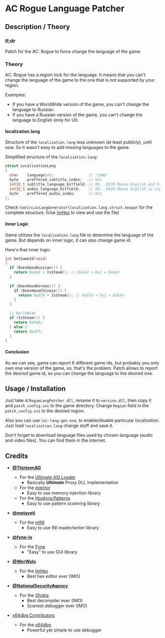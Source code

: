 # AC Rogue Language Patcher

## Description / Theory

### tl;dr

Patch for the AC: Rogue to force change the language of the game.

### Theory

AC: Rogue has a region lock for the language. It means that you can't change the language of the game to the one that is not supported by your region.

Examples:

- If you have a WorldWide version of the game, you can't change the language to Russian.
- If you have a Russian version of the game, you can't change the language to English (only for UI).

#### localization.lang

Structure of the `localization.lang` was unknown (at least publicly), until now. So it wasn't easy to add missing languages to the game.

Simplified structure of the `localization.lang`:

```cpp
struct LocalizationLang
{
  char    language[4];                // "LANG"
  byte    preffered_subtitle_index;   // 0x1
  int32_t subtitle_language_bitfield; // 0b...0110 Means English and French is supported
  int32_t audio_language_bitfield;    // 0b...0010 Means English is supported
  byte    preffered_audio_index;      // 0x1
};
```

Check `tools\LocLangGenerator\localization.lang.struct.hexpat` for the complete structure. (Use [ImHex](https://github.com/WerWolv/ImHex) to view and use the file)

#### Inner Logic

Game utilizes the `localization.lang` file to determine the language of the game. But depends on inner logic, it can also change game id.

Here's that inner logic:

```cpp
int GetGameId(void)
{  
  if (DoesHaveRussian()) {
    return 0x4a2 + IsSteam(); // 0x4a2 + 0x1 = 0x4a3
  }
  
  if (DoesHaveKorean()) {
    if (DoesHaveChinese()) {
      return 0x67d + IsSteam(); // 0x67d + 0x1 = 0x67e
    }
  }

  // WorldWide
  if (IsSteam()) {
    return 0x3a6;
  } else {
    return 0x37f;
  }
}
```

#### Conclusion

As we can see, game can report 6 different game ids, but probably you only own one version of the game, so, that's the problem. Patch allows to report the desired game id, so you can change the language to the desired one.

## Usage / Installation

Just take `ACRogueLangPatcher.dll`, rename it to `version.dll`, then copy it and `patch_config.ini` to the game directory. Change `Region` field in the `patch_config.ini` to the desired region.

Also you can use `loc-lang-gen.exe`, to enable/disable particular localization. Just load `localization.lang` change stuff and save it.

Don't forget to download language files used by chosen language (audio and video files). You can find them in the internet.

## Credits

- [**@ThirteenAG**](https://github.com/ThirteenAG)
  - For the [Ultimate ASI Loader](https://github.com/ThirteenAG/Ultimate-ASI-Loader)
    - Basically ***Ultimate*** Proxy DLL implementation
  - For the [injector](https://github.com/ThirteenAG/injector)
    - Easy to use memory injection library
  - For the [Hooking.Patterns](https://github.com/ThirteenAG/Hooking.Patterns)
    - Easy to use pattern scanning library

- [**@metayeti**](https://github.com/metayeti)
  - For the [mINI](https://github.com/metayeti/mINI)
    - Easy to use INI reader/writer library

- [**@fyne-io**](https://github.com/fyne-io)
  - For the [Fyne](https://fyne.io)
    - "Easy" to use GUI library

- [**@WerWolv**](https://github.com/WerWolv)
  - For the [ImHex](https://github.com/WerWolv/ImHex)
    - Best hex editor ever (IMO)

- [**@NationalSecurityAgency**](https://github.com/NationalSecurityAgency)
  - For the [Ghidra](https://github.com/NationalSecurityAgency/ghidra)
    - Best decompiler ever (IMO)
    - Scariest debugger ever (IMO)

- [x64dbg Contributors](https://x64dbg.com/#credits)
  - For the [x64dbg](https://x64dbg.com)
    - Powerful yet simple to use debugger
